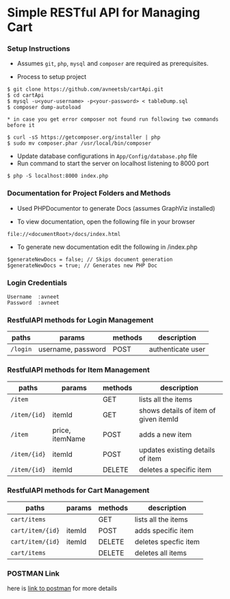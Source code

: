 
# Simple RESTful API for Managing Cart

### Setup Instructions

* Assumes `git`, `php`, `mysql` and `composer` are required as prerequisites.

* Process to setup project
```
$ git clone https://github.com/avneetsb/cartApi.git
$ cd cartApi
$ mysql -u<your-username> -p<your-password> < tableDump.sql
$ composer dump-autoload

* in case you get error composer not found run following two commands before it

$ curl -sS https://getcomposer.org/installer | php
$ sudo mv composer.phar /usr/local/bin/composer
```

* Update database configurations in `App/Config/database.php` file
* Run command to start the server on localhost listening to 8000 port
```
$ php -S localhost:8000 index.php
```

### Documentation for Project Folders and Methods

* Used PHPDocumentor to generate Docs (assumes GraphViz installed)

* To view documentation, open the following file in your browser
```
file://<documentRoot>/docs/index.html
```

* To generate new documentation edit the following in /index.php
```
$generateNewDocs = false; // Skips document generation
$generateNewDocs = true; // Generates new PHP Doc
```

### Login Credentials

    Username  :avneet
    Password  :avneet

### RestfulAPI methods for Login Management

| paths | params | methods | description
|---|---|---|---|
| `/login` | username, password | POST | authenticate user

### RestfulAPI methods for Item Management

| paths | params | methods | description
|---|---|---|---|
| `/item`  |  | GET | lists all the items 
| `/item/{id}` | itemId | GET | shows details of item of given itemId 
| `/item` | price, itemName | POST | adds a new item 
| `/item/{id}` | itemId | POST | updates existing details of item
| `/item/{id}` | itemId | DELETE | deletes a specific item 

### RestfulAPI methods for Cart Management

| paths | params | methods | description
|---|---|---|---|
| `cart/items`  |  | GET | lists all the items 
| `cart/item/{id}` | itemId | POST | adds specific item
| `cart/item/{id}` | itemId | DELETE | deletes specfic item
| `cart/items`  |  | DELETE | deletes all items


### POSTMAN Link

here is [link to postman][] for more details


[link to postman]: https://www.getpostman.com/collections/4d1da3bddce3a377cc60